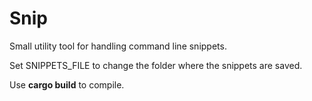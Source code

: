 # Snip

Small utility tool for handling command line snippets.

Set SNIPPETS\_FILE to change the folder where the snippets are saved.

Use **cargo build** to compile.
